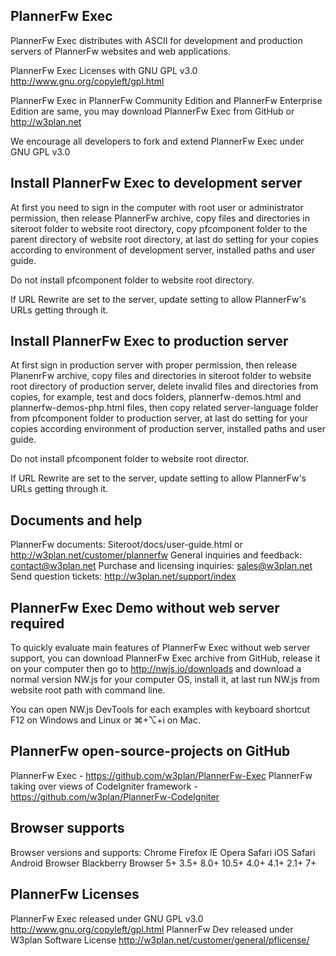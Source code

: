 PlannerFw Exec
---------------

PlannerFw Exec distributes with ASCII for development and production servers of PlannerFw websites and web applications.

PlannerFw Exec Licenses with GNU GPL v3.0 <http://www.gnu.org/copyleft/gpl.html>

PlannerFw Exec in PlannerFw Community Edition and PlannerFw Enterprise Edition are same, you may download PlannerFw Exec
from GitHub or http://w3plan.net

We encourage all developers to fork and extend PlannerFw Exec under GNU GPL v3.0



Install PlannerFw Exec to development server
--------------------------------------------

At first you need to sign in the computer with root user or administrator permission, then release 
PlannerFw archive, copy files and directories in siteroot folder to website root directory, copy 
pfcomponent folder to the parent directory of website root directory, at last do setting for your 
copies according to environment of development server, installed paths and user guide. 

Do not install pfcomponent folder to website root directory.

If URL Rewrite are set to the server, update setting to allow PlannerFw's URLs getting through it.



Install PlannerFw Exec to production server
-------------------------------------------

At first sign in production server with proper permission, then release PlanenrFw archive, copy files and 
directories in siteroot folder to website root directory of production server, delete invalid files and 
directories from copies, for example, test and docs folders, plannerfw-demos.html and plannerfw-demos-php.html 
files, then copy related server-language folder from pfcomponent folder to production server, at last do 
setting for your copies according environment of production server, installed paths and user guide. 

Do not install pfcomponent folder to website root director.

If URL Rewrite are set to the server, update setting to allow PlannerFw's URLs getting through it.



Documents and help
-------------------

PlannerFw documents: Siteroot/docs/user-guide.html or http://w3plan.net/customer/plannerfw
General inquiries and feedback: contact@w3plan.net
Purchase and licensing inquiries: sales@w3plan.net
Send question tickets: http://w3plan.net/support/index



PlannerFw Exec Demo without web server required
------------------------------------------------

To quickly evaluate main features of PlannerFw Exec without web server support, you can download PlannerFw Exec
archive from GitHub, release it on your computer then go to http://nwjs.io/downloads and download a normal 
version NW.js for your computer OS, install it, at last run NW.js from website root path with command line.

You can open NW.js DevTools for each examples with keyboard shortcut F12 on Windows and Linux or ⌘+⌥+i on Mac.



PlannerFw open-source-projects on GitHub
-----------------------------------------

PlannerFw Exec   -   https://github.com/w3plan/PlannerFw-Exec
PlannerFw taking over views of CodeIgniter framework   -   https://github.com/w3plan/PlannerFw-CodeIgniter



Browser supports
-----------------

Browser versions and supports:
  Chrome  Firefox  IE    Opera  Safari  iOS Safari  Android Browser  Blackberry Browser
  5+      3.5+     8.0+  10.5+  4.0+    4.1+        2.1+             7+



PlannerFw Licenses
-------------------

PlannerFw Exec released under GNU GPL v3.0   <http://www.gnu.org/copyleft/gpl.html>
PlannerFw Dev released under W3plan Software License   <http://w3plan.net/customer/general/pflicense/>


